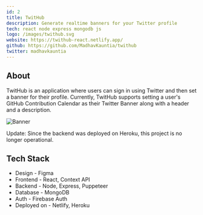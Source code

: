 ```yaml
---
id: 2
title: TwitHub
description: Generate realtime banners for your Twitter profile
tech: react node express mongodb js
logo: /images/twithub.svg
website: https://twithub-react.netlify.app/
github: https://github.com/MadhavKauntia/twithub
twitter: madhavkauntia
---
```


## About

TwitHub is an application where users can sign in using Twitter and then set a banner for their profile.
Currently, TwitHub supports setting a user's GitHub Contribution Calendar as their Twitter Banner along with a header and a description.

![Banner](/images/twithub-banner.png)

Update: Since the backend was deployed on Heroku, this project is no longer operational.

## Tech Stack

- Design - Figma
- Frontend - React, Context API
- Backend - Node, Express, Puppeteer
- Database - MongoDB
- Auth - Firebase Auth
- Deployed on - Netlify, Heroku
